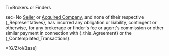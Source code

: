 Ti=Brokers or Finders

sec=No <a href="#SPA.Def.Seller(s).Def" class="definedterm">Seller</a> or <a href="#SPA.Def.Acquired_Companies.Def" class="definedterm">Acquired Company</a>, and none of their respective {_Representatives}, has incurred any obligation or liability, contingent or otherwise, for any brokerage or finder's fee or agent's commission or other similar payment in connection with {_this_Agreement} or the {_Contemplated_Transactions}.

=[G/Z/ol/Base]
